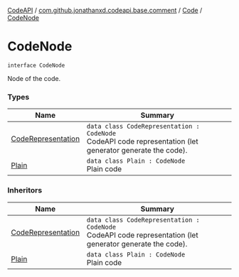 [CodeAPI](../../../index.md) / [com.github.jonathanxd.codeapi.base.comment](../../index.md) / [Code](../index.md) / [CodeNode](.)

# CodeNode

`interface CodeNode`

Node of the code.

### Types

| Name | Summary |
|---|---|
| [CodeRepresentation](-code-representation/index.md) | `data class CodeRepresentation : CodeNode`<br>CodeAPI code representation (let generator generate the code). |
| [Plain](-plain/index.md) | `data class Plain : CodeNode`<br>Plain code |

### Inheritors

| Name | Summary |
|---|---|
| [CodeRepresentation](-code-representation/index.md) | `data class CodeRepresentation : CodeNode`<br>CodeAPI code representation (let generator generate the code). |
| [Plain](-plain/index.md) | `data class Plain : CodeNode`<br>Plain code |
